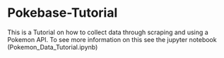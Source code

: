 # Pokebase-Tutorial
This is a Tutorial on how to collect data through scraping and using a Pokemon API. To see more information on this see the jupyter notebook (Pokemon_Data_Tutorial.ipynb)
